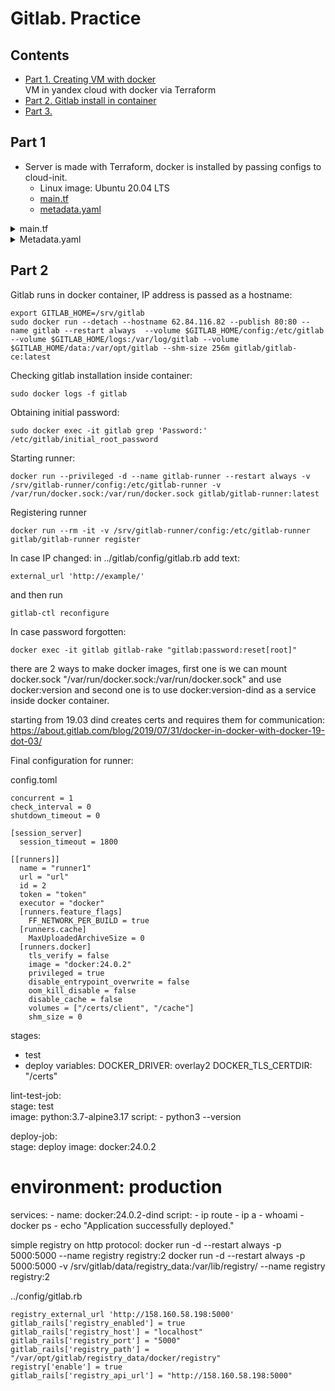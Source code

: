# Gitlab. Practice

## Contents
- [Part 1. Creating VM with docker](#Part-1)</br>
VM in yandex cloud with docker via Terraform
- [Part 2. Gitlab install in container](#Part-2)  
- [Part 3. ](#Part-3)  

## Part 1
- Server is made with Terraform, docker is installed by passing configs to cloud-init.
  - Linux image: Ubuntu 20.04 LTS
  - [main.tf](./main.tf) 
  - [metadata.yaml](./metadata.yaml)
<details>
<summary>main.tf</summary>

```
terraform {
  required_providers {
    yandex = {
      source = "yandex-cloud/yandex"
    }
  }
}

data "template_file" "metadata" {
  template = file("./metadata.yaml")
}

provider "yandex" {
  token = "${var.yc_token}"
  cloud_id  = "b1ggel59310trksk1fu4"
  folder_id = "b1g9oing6niujio3j61t"
  zone      = "ru-central1-a"
}

resource "yandex_compute_instance" "gitlab" {
  name = "gitlab"
  platform_id = "standard-v3"
  allow_stopping_for_update = true
  resources {
    core_fraction = 50
    cores  = 2
    memory = 8
  }

  boot_disk {
    initialize_params {
      image_id = "fd84n8eontaojc77hp0u"
      size = 20
      type = "network-ssd"
    }
  }

  network_interface {
    subnet_id = yandex_vpc_subnet.subnet-1.id
    nat       = true
  }
  
  metadata = {
    user-data = data.template_file.metadata.rendered
  }

  scheduling_policy {
    preemptible = true
  }
}
resource "yandex_vpc_network" "network-2" {
  name = "network2"
}

resource "yandex_vpc_subnet" "subnet-1" {
  name           = "subnet1"
  zone           = "ru-central1-a"
  network_id     = yandex_vpc_network.network-2.id
  v4_cidr_blocks = ["192.168.1.0/24"]
}

output "external_ip_address_gilab" {
  value = yandex_compute_instance.gitlab.network_interface.0.nat_ip_address
}
```

</details>

<details> 
  <summary>Metadata.yaml </summary>

```
#cloud-config
users:
  - name: night
    groups: sudo
    shell: /bin/bash
    sudo: ['ALL=(ALL) NOPASSWD:ALL']
    ssh-authorized-keys:
      - ${file("./yc-terraform.pub")}
timezone: Europe/Moscow
package_update: true
package_upgrade: true
packages:
  - curl
  - openssh-server
  - ca-certificates
  - gnupg
apt:
  sources:
    docker:
      source: "deb [arch=amd64] https://download.docker.com/linux/ubuntu focal stable"
      keyid: "9DC858229FC7DD38854AE2D88D81803C0EBFCD88"
package_update: true
packages:
  - docker-ce 
  - docker-ce-cli 
  - containerd.io 
  - docker-buildx-plugin 
  - docker-compose-plugin
```
</details>



## Part 2



Gitlab runs in docker container, IP address is passed as a hostname:
```
export GITLAB_HOME=/srv/gitlab
sudo docker run --detach --hostname 62.84.116.82 --publish 80:80 --name gitlab --restart always  --volume $GITLAB_HOME/config:/etc/gitlab  --volume $GITLAB_HOME/logs:/var/log/gitlab --volume $GITLAB_HOME/data:/var/opt/gitlab --shm-size 256m gitlab/gitlab-ce:latest
```
Checking gitlab installation inside container:
```
sudo docker logs -f gitlab
```
Obtaining initial password:
```
sudo docker exec -it gitlab grep 'Password:' /etc/gitlab/initial_root_password
```
Starting runner:
```
docker run --privileged -d --name gitlab-runner --restart always -v /srv/gitlab-runner/config:/etc/gitlab-runner -v /var/run/docker.sock:/var/run/docker.sock gitlab/gitlab-runner:latest
```
Registering runner
```
docker run --rm -it -v /srv/gitlab-runner/config:/etc/gitlab-runner gitlab/gitlab-runner register
```

In case IP changed:
in ../gitlab/config/gitlab.rb add text:
```
external_url 'http://example/'
```
and then run 
```
gitlab-ctl reconfigure
```

In case password forgotten:
```
docker exec -it gitlab gitlab-rake "gitlab:password:reset[root]"
```




there are 2 ways to make docker images, first one is we can mount docker.sock "/var/run/docker.sock:/var/run/docker.sock" and use docker:version 
and second one is to use docker:version-dind as a service inside docker container. 

starting from 19.03 dind creates certs and requires them for communication:
https://about.gitlab.com/blog/2019/07/31/docker-in-docker-with-docker-19-dot-03/


Final configuration for runner:

config.toml 
```
concurrent = 1
check_interval = 0
shutdown_timeout = 0

[session_server]
  session_timeout = 1800

[[runners]]
  name = "runner1"
  url = "url"
  id = 2
  token = "token"
  executor = "docker"
  [runners.feature_flags]
    FF_NETWORK_PER_BUILD = true
  [runners.cache]
    MaxUploadedArchiveSize = 0
  [runners.docker]
    tls_verify = false
    image = "docker:24.0.2"
    privileged = true
    disable_entrypoint_overwrite = false
    oom_kill_disable = false
    disable_cache = false
    volumes = ["/certs/client", "/cache"]
    shm_size = 0
```
stages:          
  - test
  - deploy
variables:
  DOCKER_DRIVER: overlay2
  DOCKER_TLS_CERTDIR: "/certs"

lint-test-job:   
  stage: test    
  image: python:3.7-alpine3.17
  script:
    - python3 --version

deploy-job:      
  stage: deploy 
  image: docker:24.0.2
  # environment: production
  services:
    - name: docker:24.0.2-dind
  script:
    - ip route
    - ip a 
    - whoami
    - docker ps 
    - echo "Application successfully deployed."

simple registry on http protocol:
docker run -d --restart always -p 5000:5000 --name registry registry:2
docker run -d --restart always -p 5000:5000 -v  /srv/gitlab/data/registry_data:/var/lib/registry/ --name registry registry:2

../config/gitlab.rb 
```
registry_external_url 'http://158.160.58.198:5000'
gitlab_rails['registry_enabled'] = true
gitlab_rails['registry_host'] = "localhost"
gitlab_rails['registry_port'] = "5000"
gitlab_rails['registry_path'] = "/var/opt/gitlab/registry_data/docker/registry"
registry['enable'] = true
gitlab_rails['registry_api_url'] = "http://158.160.58.198:5000"
```
